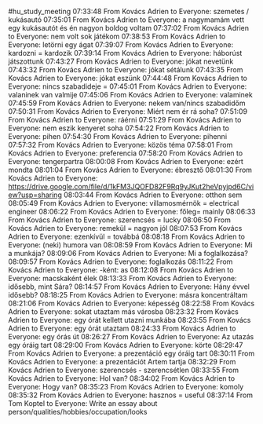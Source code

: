 #hu_study_meeting 
07:33:48 From Kovács Adrien to Everyone:
	szemetes / kukásautó
07:35:01 From Kovács Adrien to Everyone:
	a nagymamám vett egy kukásautót és én nagyon boldog voltam
07:37:02 From Kovács Adrien to Everyone:
	nem volt sok játékom
07:38:53 From Kovács Adrien to Everyone:
	letörni egy ágat
07:39:07 From Kovács Adrien to Everyone:
	kardozni = kardozik
07:39:14 From Kovács Adrien to Everyone:
	háborúst játszottunk
07:43:27 From Kovács Adrien to Everyone:
	jókat nevetünk
07:43:32 From Kovács Adrien to Everyone:
	jókat sétálunk
07:43:35 From Kovács Adrien to Everyone:
	jókat eszünk
07:44:48 From Kovács Adrien to Everyone:
	nincs szabadideje =
07:45:01 From Kovács Adrien to Everyone:
	valaninek van valmije
07:45:06 From Kovács Adrien to Everyone:
	valaminek
07:45:59 From Kovács Adrien to Everyone:
	nekem van/nincs szabadidőm
07:50:31 From Kovács Adrien to Everyone:
	Miért nem ér rá soha?
07:51:09 From Kovács Adrien to Everyone:
	ráérni
07:51:29 From Kovács Adrien to Everyone:
	nem eszik kenyeret soha
07:54:22 From Kovács Adrien to Everyone:
	pihen
07:54:30 From Kovács Adrien to Everyone:
	pihenni
07:57:32 From Kovács Adrien to Everyone:
	közös téma
07:58:01 From Kovács Adrien to Everyone:
	preferencia
07:58:20 From Kovács Adrien to Everyone:
	tengerpartra
08:00:08 From Kovács Adrien to Everyone:
	ezért mondta
08:01:04 From Kovács Adrien to Everyone:
	ébresztő
08:01:30 From Kovács Adrien to Everyone:
	https://drive.google.com/file/d/1kFM3JQOFD82F9Rq9yJKut2heVpyjpd6C/view?usp=sharing
08:03:44 From Kovács Adrien to Everyone:
	otthon sem
08:05:49 From Kovács Adrien to Everyone:
	villamosmérnök = electrical engineer
08:06:22 From Kovács Adrien to Everyone:
	főleg= mainly
08:06:33 From Kovács Adrien to Everyone:
	szerencsés = lucky
08:06:50 From Kovács Adrien to Everyone:
	remekül = nagyon jól
08:07:53 From Kovács Adrien to Everyone:
	ezenkívül = továbbá
08:08:18 From Kovács Adrien to Everyone:
	(neki) humora van
08:08:59 From Kovács Adrien to Everyone:
	Mi a munkája?
08:09:06 From Kovács Adrien to Everyone:
	Mi a foglalkozása?
08:09:57 From Kovács Adrien to Everyone:
	foglalkozás
08:11:22 From Kovács Adrien to Everyone:
	-ként: as
08:12:08 From Kovács Adrien to Everyone:
	macskaként élek
08:13:33 From Kovács Adrien to Everyone:
	idősebb, mint Sára?
08:14:57 From Kovács Adrien to Everyone:
	Hány évvel idősebb?
08:18:25 From Kovács Adrien to Everyone:
	másra koncentráltam
08:21:06 From Kovács Adrien to Everyone:
	képesség
08:22:58 From Kovács Adrien to Everyone:
	sokat utaztam más városba
08:23:32 From Kovács Adrien to Everyone:
	egy órát kellett utazni munkába
08:23:55 From Kovács Adrien to Everyone:
	egy órát utaztam
08:24:33 From Kovács Adrien to Everyone:
	egy órás út
08:26:27 From Kovács Adrien to Everyone:
	Az utazás egy óráig tart
08:29:00 From Kovács Adrien to Everyone:
	körte
08:29:47 From Kovács Adrien to Everyone:
	a prezentáció egy óráig tart
08:30:11 From Kovács Adrien to Everyone:
	a prezentációt Artem tartja
08:32:29 From Kovács Adrien to Everyone:
	szerencsés - szerencsétlen
08:33:55 From Kovács Adrien to Everyone:
	Hol van?
08:34:02 From Kovács Adrien to Everyone:
	Hogy van?
08:35:23 From Kovács Adrien to Everyone:
	komoly
08:35:32 From Kovács Adrien to Everyone:
	hasznos = useful
08:37:14 From Tom Koptel to Everyone:
	Write an essay about person/qualities/hobbies/occupation/looks
